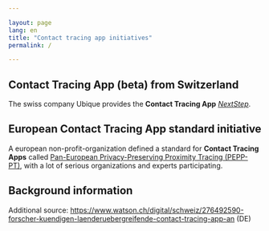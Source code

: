 ```yaml
---

layout: page
lang: en
title: "Contact tracing app initiatives"
permalink: /

---
```


## **Contact Tracing App** (beta) from Switzerland

The swiss company Ubique provides the **Contact Tracing App** _[NextStep](https://next-step.io/en/)_.

## European **Contact Tracing App** standard initiative

A european non-profit-organization defined a standard for **Contact Tracing Apps** called [Pan-European Privacy-Preserving Proximity Tracing (PEPP-PT)](https://www.pepp-pt.org/), with a lot of serious organizations and experts participating.

## Background information

Additional source: https://www.watson.ch/digital/schweiz/276492590-forscher-kuendigen-laenderuebergreifende-contact-tracing-app-an (DE)
